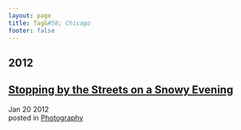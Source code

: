 ```yaml
---
layout: page
title: Tag&#58; Chicago
footer: false
---
```


<div id="blog-archives" class="category">
<h2>2012</h2>

<article>
<h1><a href="/2012/01/20/stopping-by-the-streets/index.html">Stopping by the Streets on a Snowy Evening</a></h1>
<time datetime="2012-01-20T00:00:00-06:00" pubdate><span class='month'>Jan</span> <span class='day'>20</span> <span class='year'>2012</span></time>
<footer>
<span class="categories">posted in 
<a href='/categories/photography/'>Photography</a></span>
</footer>
</article>
</div>
